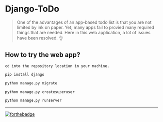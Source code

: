 Django-ToDo
======
> One of the advantages of an app-based todo list is that you are not limited by ink on paper. Yet, many apps fail to provied many required things that are needed.
Here in this web application, a lot of issues have been resolved. :ok_hand:

How to try the web app?
------
```
cd into the repository location in your machine.
```
```python
pip install django
```
```python
python manage.py migrate
```
```python
python manage.py createsuperuser
```
```python
python manage.py runserver
```
---
[![forthebadge](https://forthebadge.com/images/badges/made-with-python.svg)](https://github.com/debugleader/Django-ToDo)
